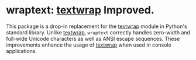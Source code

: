 # wraptext: [textwrap][] Improved.

This package is a drop-in replacement for the [textwrap][] module in Python's standard library. Unlike
[textwrap][], `wraptext` correctly handles zero-width and full-wide Unicode characters as well as ANSI
escape sequences. These improvements enhance the usage of [textwrap][] when used in console
applications.

[textwrap]: https://docs.python.org/3/library/textwrap.html
